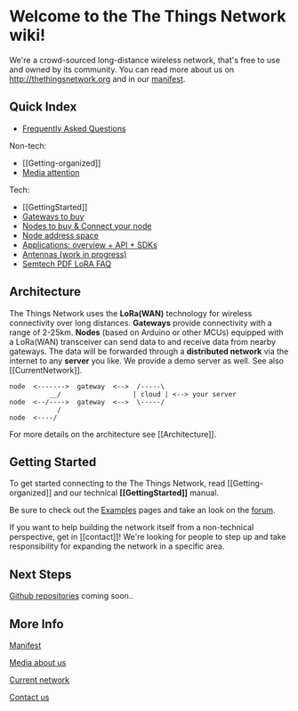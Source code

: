 # Welcome to the The Things Network wiki!

We're a crowd-sourced long-distance wireless network,
that's free to use and owned by its community. You can
read more about us on http://thethingsnetwork.org and in
our [manifest](https://github.com/TheThingsNetwork/Manifest).

## Quick Index

  * [Frequently Asked Questions](faq)
  
Non-tech:

  * [[Getting-organized]]
  * [Media attention](Media)

Tech:

  * [[GettingStarted]]
  * [Gateways to buy](http://thethingsnetwork.org/wiki/Hardware/OverviewGateways)
  * [Nodes to buy & Connect your node](Hardware/OverviewNodes)
  * [Node address space](http://thethingsnetwork.org/wiki/AddressSpace)
  * [Applications: overview + API + SDKs](http://thethingsnetwork.org/wiki/Software/Overview)
  * [Antennas (work in progress)](http://thethingsnetwork.org/wiki/Antennas)
  * [Semtech PDF LoRA FAQ](http://www.semtech.com/wireless-rf/lora/LoRa-FAQs.pdf)

## Architecture
The Things Network uses the **LoRa(WAN)** technology for wireless
connectivity over long distances.
**Gateways** provide connectivity with a range of 2-25km.
**Nodes** (based on Arduino or other MCUs) equipped with a LoRa(WAN)
transceiver can send data to and receive data from nearby gateways.
The data will be forwarded through a **distributed network** via the
internet to any **server** you like. We provide a demo server as well.
See also [[CurrentNetwork]].

    node  <------->  gateway  <-->  /-----\
              __/                  | cloud | <--> your server
    node  <--/---->  gateway  <-->  \-----/
                /
    node  <----/

For more details on the architecture see [[Architecture]].

## Getting Started
To get started connecting to the The Things Network,
read [[Getting-organized]] and our technical **[[GettingStarted]]** manual.

Be sure to check out the [Examples](software/examples) pages and take an look on the [forum](http://forum.thethingsnetwork.org).

If you want to help building the network itself from a
non-technical perspective, get in [[contact]]!
We're looking for people to step up and take responsibility
for expanding the network in a specific area.

## Next Steps
[Github repositories](https://github.com/TheThingsNetwork)
coming soon..


## More Info
[Manifest](https://github.com/TheThingsNetwork/Manifest)

[Media about us](Media)

[Current network](CurrentNetwork)

[Contact us](contact)

